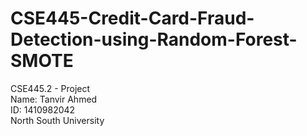 # CSE445-Credit-Card-Fraud-Detection-using-Random-Forest-SMOTE

CSE445.2 - Project  
Name: Tanvir Ahmed  
ID: 1410982042  
North South University  